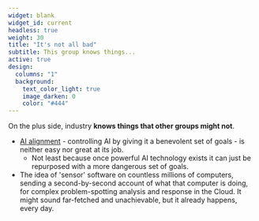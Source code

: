```yaml
---
widget: blank
widget_id: current
headless: true
weight: 30
title: "It's not all bad"
subtitle: This group knows things...
active: true
design:
  columns: "1"
  background:
    text_color_light: true
    image_darken: 0
    color: "#444"
---
```


On the plus side, industry **knows things that other groups might not**.

 - [AI alignment](https://en.wikipedia.org/wiki/AI_alignment) - controlling AI by giving it a benevolent set of goals - is neither easy nor great at its job.
   - Not least because once powerful AI technology exists it can just be repurposed with a more dangerous set of goals.
 - The idea of 'sensor' software on countless millions of computers, sending a second-by-second account of what that computer is doing, for complex problem-spotting analysis and response in the Cloud.
It might sound far-fetched and unachievable, but it already happens, every day.
